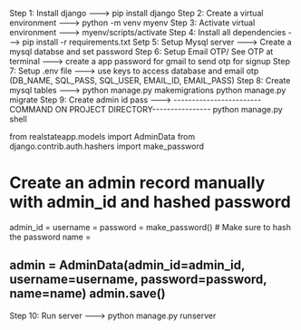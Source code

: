 Step 1: Install django ---> pip install django
Step 2: Create a virtual environment ---> python -m venv myenv
Step 3: Activate virtual environment ---> myenv/scripts/activate
Step 4: Install all dependencies ---> pip install -r requirements.txt
Setp 5: Setup Mysql server ---> Create a mysql databse and set password
Step 6: Setup Email OTP/ See OTP at terminal ---> create a app password for gmail to send otp for signup
Step 7: Setup .env file ---> use keys to access database and email otp (DB_NAME, SQL_PASS, SQL_USER, EMAIL_ID, EMAIL_PASS)
Step 8: Create mysql tables ---> python manage.py makemigrations  python manage.py migrate
Step 9: Create admin id pass --->
------------------------COMMAND ON PROJECT DIRECTORY----------------
python manage.py shell

from realstateapp.models import AdminData
from django.contrib.auth.hashers import make_password

# Create an admin record manually with admin_id and hashed password
admin_id = <admin-id> 
username = <your-username>
password = make_password(<your-password>)  # Make sure to hash the password 
name = <your-name> 

admin = AdminData(admin_id=admin_id, username=username, password=password, name=name)
admin.save()
-----------------------------------------------------------------------------

Step 10: Run server ---> python manage.py runserver
